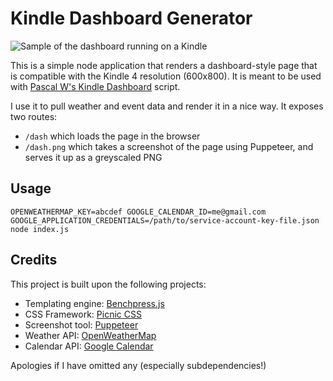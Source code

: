 # Kindle Dashboard Generator

![Sample of the dashboard running on a Kindle](./sample.jpg)

This is a simple node application that renders a dashboard-style page that is compatible with the Kindle 4 resolution (600x800). It is meant to be used with [Pascal W's Kindle Dashboard](https://github.com/pascalw/kindle-dash) script.

I use it to pull weather and event data and render it in a nice way. It exposes two routes:

* `/dash` which loads the page in the browser
* `/dash.png` which takes a screenshot of the page using Puppeteer, and serves it up as a greyscaled PNG

## Usage

```
OPENWEATHERMAP_KEY=abcdef GOOGLE_CALENDAR_ID=me@gmail.com GOOGLE_APPLICATION_CREDENTIALS=/path/to/service-account-key-file.json node index.js
```

## Credits

This project is built upon the following projects:

* Templating engine: [Benchpress.js](https://github.com/benchpressjs/benchpressjs)
* CSS Framework: [Picnic CSS](https://picnicss.com/)
* Screenshot tool: [Puppeteer](https://developers.google.com/web/tools/puppeteer/)
* Weather API: [OpenWeatherMap](https://openweathermap.org)
* Calendar API: [Google Calendar](https://developers.google.com/calendar/quickstart/nodejs)

Apologies if I have omitted any (especially subdependencies!)
